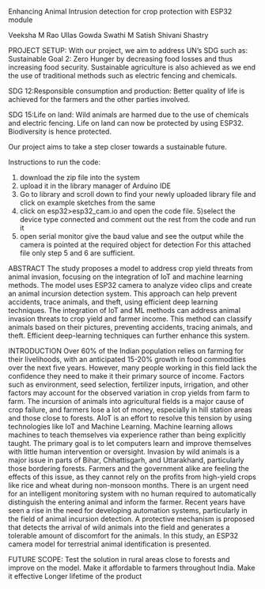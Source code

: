 
Enhancing Animal Intrusion detection for crop protection with ESP32 module

Veeksha M Rao
Ullas Gowda
Swathi M Satish
Shivani Shastry

PROJECT SETUP:
With our project, we aim to address UN’s SDG such as:
Sustainable Goal 2: Zero Hunger by decreasing food losses and thus increasing food security. Sustainable agriculture is also achieved as we end the use of traditional methods such as electric fencing and chemicals.

SDG 12:Responsible consumption and production: Better quality of life is achieved for the farmers and the other parties involved.

SDG 15:Life on land:
Wild animals are harmed due to the use of chemicals and electric fencing. Life on land can now be protected by using ESP32. Biodiversity is hence protected.

Our project aims to take a step closer towards a sustainable future.

Instructions to run the code:
1) download the zip file into the system
2) upload it in the library manager of Arduino IDE
3) Go to library and scroll down to find your newly uploaded library file and click on example sketches from the same
4) click on esp32>esp32_cam.io and open the code file.
5)select the device type connected and comment out the rest from the code and run it
6) open serial monitor give the baud value and see the output while the camera is pointed at the required object for detection
For this attached file only step 5 and 6 are sufficient.


ABSTRACT
The study proposes a model to address crop yield threats from animal invasion, focusing on the integration of IoT and machine learning methods. The model uses ESP32 camera  to analyze video clips and create an animal incursion detection system. This approach can help prevent accidents, trace animals, and theft, using efficient deep learning techniques. The integration of IoT and ML methods can address animal invasion threats to crop yield and farmer income. This method can classify animals based on their pictures, preventing accidents, tracing animals, and theft. Efficient deep-learning techniques can further enhance this system.


INTRODUCTION
Over 60% of the Indian population relies on farming for their livelihoods, with an anticipated 15-20% growth in food commodities over the next five years. However, many people working in this field lack the confidence they need to make it their primary source of income. Factors such as environment, seed selection, fertilizer inputs, irrigation, and other factors may account for the observed variation in crop yields from farm to farm. The incursion of animals into agricultural fields is a major cause of crop failure, and farmers lose a lot of money, especially in hill station areas and those close to forests.
AIoT is an effort to resolve this tension by using technologies like IoT and Machine Learning. Machine learning allows machines to teach themselves via experience rather than being explicitly taught. The primary goal is to let computers learn and improve themselves with little human intervention or oversight.
Invasion by wild animals is a major issue in parts of Bihar, Chhattisgarh, and Uttarakhand, particularly those bordering forests. Farmers and the government alike are feeling the effects of this issue, as they cannot rely on the profits from high-yield crops like rice and wheat during non-monsoon months. There is an urgent need for an intelligent monitoring system with no human required to automatically distinguish the entering animal and inform the farmer.
Recent years have seen a rise in the need for developing automation systems, particularly in the field of animal incursion detection. A protective mechanism is proposed that detects the arrival of wild animals into the field and generates a tolerable amount of discomfort for the animals. In this study, an ESP32 camera model for terrestrial animal identification is presented.


FUTURE SCOPE:
Test the solution in rural areas close to forests and improve on the model.
Make it affordable to farmers throughout India.
Make it effective
Longer lifetime of the product


